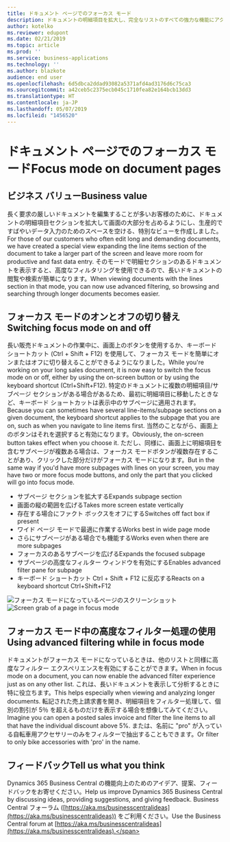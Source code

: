 ```yaml
---
title: ドキュメント ページでのフォーカス モード
description: ドキュメントの明細項目を拡大し、完全なリストのすべての強力な機能にアクセスします。
author: kotelko
ms.reviewer: edupont
ms.date: 02/21/2019
ms.topic: article
ms.prod: ''
ms.service: business-applications
ms.technology: ''
ms.author: blazkote
audience: end user
ms.openlocfilehash: 6d5dbca2ddad93082a5371afd4ad3176d6c75ca3
ms.sourcegitcommit: a42ceb5c2375ecb045c1710fea82e164bcb13dd3
ms.translationtype: HT
ms.contentlocale: ja-JP
ms.lasthandoff: 05/07/2019
ms.locfileid: "1456520"
---
```

# <a name="focus-mode-on-document-pages"></a><span data-ttu-id="49b0d-103">ドキュメント ページでのフォーカス モード</span><span class="sxs-lookup"><span data-stu-id="49b0d-103">Focus mode on document pages</span></span>

## <a name="business-value"></a><span data-ttu-id="49b0d-104">ビジネス バリュー</span><span class="sxs-lookup"><span data-stu-id="49b0d-104">Business value</span></span>
<span data-ttu-id="49b0d-105">長く要求の厳しいドキュメントを編集することが多いお客様のために、ドキュメントの明細項目セクションを拡大して画面の大部分を占めるようにし、生産的ですばやいデータ入力のためのスペースを空ける、特別なビューを作成しました。</span><span class="sxs-lookup"><span data-stu-id="49b0d-105">For those of our customers who often edit long and demanding documents, we have created a special view expanding the line items section of the document to take a larger part of the screen and leave more room for productive and fast data entry.</span></span> <span data-ttu-id="49b0d-106">そのモードで明細セクションのあるドキュメントを表示すると、高度なフィルタリングを使用できるので、長いドキュメントの閲覧や検索が簡単になります。</span><span class="sxs-lookup"><span data-stu-id="49b0d-106">When viewing documents with the lines section in that mode, you can now use advanced filtering, so browsing and searching through longer documents becomes easier.</span></span>

## <a name="switching-focus-mode-on-and-off"></a><span data-ttu-id="49b0d-107">フォーカス モードのオンとオフの切り替え</span><span class="sxs-lookup"><span data-stu-id="49b0d-107">Switching focus mode on and off</span></span>
<span data-ttu-id="49b0d-108">長い販売ドキュメントの作業中に、画面上のボタンを使用するか、キーボード ショートカット (Ctrl + Shift + F12) を使用して、フォーカス モードを簡単にオンまたはオフに切り替えることができるようになりました。</span><span class="sxs-lookup"><span data-stu-id="49b0d-108">While you're working on your long sales document, it is now easy to switch the focus mode on or off, either by using the on-screen button or by using the keyboard shortcut (Ctrl+Shift+F12).</span></span> <span data-ttu-id="49b0d-109">特定のドキュメントに複数の明細項目/サブページ セクションがある場合があるため、最初に明細項目に移動したときなど、キーボード ショートカットは表示中のサブページに適用されます。</span><span class="sxs-lookup"><span data-stu-id="49b0d-109">Because you can sometimes have several line-items/subpage sections on a given document, the keyboard shortcut applies to the subpage that you are on, such as when you navigate to line items first.</span></span> <span data-ttu-id="49b0d-110">当然のことながら、画面上のボタンはそれを選択すると有効になります。</span><span class="sxs-lookup"><span data-stu-id="49b0d-110">Obviously, the on-screen button takes effect when you choose it.</span></span> <span data-ttu-id="49b0d-111">ただし、同様に、画面上に明細項目を含むサブページが複数ある場合は、フォーカス モードボタンが複数存在することがあり、クリックした部分だけがフォーカス モードになります。</span><span class="sxs-lookup"><span data-stu-id="49b0d-111">But in the same way if you'd have more subpages with lines on your screen, you may have two or more focus mode buttons, and only the part that you clicked will go into focus mode.</span></span>

- <span data-ttu-id="49b0d-112">サブページ セクションを拡大する</span><span class="sxs-lookup"><span data-stu-id="49b0d-112">Expands subpage section</span></span>
- <span data-ttu-id="49b0d-113">画面の縦の範囲を広げる</span><span class="sxs-lookup"><span data-stu-id="49b0d-113">Takes more screen estate vertically</span></span>
- <span data-ttu-id="49b0d-114">存在する場合にファクト ボックスをオフにする</span><span class="sxs-lookup"><span data-stu-id="49b0d-114">Switches off fact box if present</span></span>
- <span data-ttu-id="49b0d-115">ワイド ページ モードで最適に作業する</span><span class="sxs-lookup"><span data-stu-id="49b0d-115">Works best in wide page mode</span></span>
- <span data-ttu-id="49b0d-116">さらにサブページがある場合でも機能する</span><span class="sxs-lookup"><span data-stu-id="49b0d-116">Works even when there are more subpages</span></span>
- <span data-ttu-id="49b0d-117">フォーカスのあるサブページを広げる</span><span class="sxs-lookup"><span data-stu-id="49b0d-117">Expands the focused subpage</span></span>
- <span data-ttu-id="49b0d-118">サブページの高度なフィルター ウィンドウを有効にする</span><span class="sxs-lookup"><span data-stu-id="49b0d-118">Enables advanced filter pane for subpage</span></span>
- <span data-ttu-id="49b0d-119">キーボード ショートカット Ctrl + Shift + F12 に反応する</span><span class="sxs-lookup"><span data-stu-id="49b0d-119">Reacts on a keyboard shortcut Ctrl+Shift+F12</span></span>

<span data-ttu-id="49b0d-120">![フォーカス モードになっているページのスクリーンショット](media/focusmode2m.png "フォーカス モードになっているドキュメント ページ")</span><span class="sxs-lookup"><span data-stu-id="49b0d-120">![Screen grab of a page in focus mode](media/focusmode2m.png "A document page in focus mode")</span></span>

## <a name="using-advanced-filtering-while-in-focus-mode"></a><span data-ttu-id="49b0d-121">フォーカス モード中の高度なフィルター処理の使用</span><span class="sxs-lookup"><span data-stu-id="49b0d-121">Using advanced filtering while in focus mode</span></span>

<span data-ttu-id="49b0d-122">ドキュメントがフォーカス モードになっているときは、他のリストと同様に高度なフィルター エクスペリエンスを有効にすることができます。</span><span class="sxs-lookup"><span data-stu-id="49b0d-122">When in focus mode on a document, you can now enable the advanced filter experience just as on any other list.</span></span> <span data-ttu-id="49b0d-123">これは、長いドキュメントを表示して分析するときに特に役立ちます。</span><span class="sxs-lookup"><span data-stu-id="49b0d-123">This helps especially when viewing and analyzing longer documents.</span></span> <span data-ttu-id="49b0d-124">転記された売上請求書を開き、明細項目をフィルター処理して、個別の割引が 5％ を超えるものだけを表示する場合を想像してみてください。</span><span class="sxs-lookup"><span data-stu-id="49b0d-124">Imagine you can open a posted sales invoice and filter the line items to all that have the individual discount above 5%.</span></span> <span data-ttu-id="49b0d-125">または、名前に "pro" が入っている自転車用アクセサリーのみをフィルターで抽出することもできます。</span><span class="sxs-lookup"><span data-stu-id="49b0d-125">Or filter to only bike accessories with 'pro' in the name.</span></span>

## <a name="tell-us-what-you-think"></a><span data-ttu-id="49b0d-126">フィードバック</span><span class="sxs-lookup"><span data-stu-id="49b0d-126">Tell us what you think</span></span>
<span data-ttu-id="49b0d-127">Dynamics 365 Business Central の機能向上のためのアイデア、提案、フィードバックをお寄せください。</span><span class="sxs-lookup"><span data-stu-id="49b0d-127">Help us improve Dynamics 365 Business Central by discussing ideas, providing suggestions, and giving feedback.</span></span> <span data-ttu-id="49b0d-128">Business Central フォーラム ([https://aka.ms/businesscentralideas](https://aka.ms/businesscentralideas)) をご利用ください。</span><span class="sxs-lookup"><span data-stu-id="49b0d-128">Use the Business Central forum at [https://aka.ms/businesscentralideas](https://aka.ms/businesscentralideas).</span></span>
